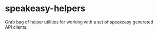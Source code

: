 # speakeasy-helpers
Grab bag of helper utilities for working with a set of speakeasy generated API clients.
